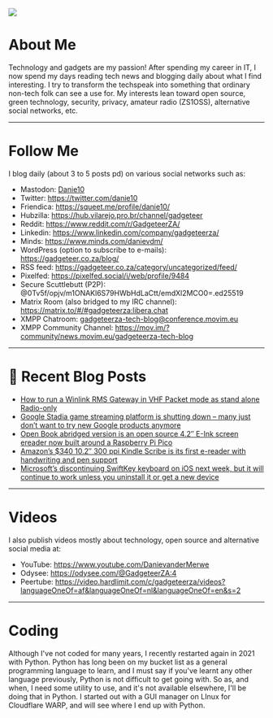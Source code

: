 ![](https://yt3.ggpht.com/ytc/AKedOLTjSvgBgtLmvQSNuuP-z22LFql2QOlcweAzH50-GW8=s88-c-k-c0x00ffffff-no-rj)

# About Me

Technology and gadgets are my passion! After spending my career in IT, I now spend my days reading tech news and blogging daily about what I find interesting. I try to transform the techspeak into something that ordinary non-tech folk can see a use for. My interests lean toward open source, green technology, security, privacy, amateur radio (ZS1OSS), alternative social networks, etc.

----
# Follow Me

I blog daily (about 3 to 5 posts pd) on various social networks such as:
- Mastodon: <a rel="me" href="https://mastodon.social/@danie10">Danie10</a>
- Twitter: https://twitter.com/danie10
- Friendica: https://squeet.me/profile/danie10/
- Hubzilla: https://hub.vilarejo.pro.br/channel/gadgeteer
- Reddit: https://www.reddit.com/r/GadgeteerZA/
- Linkedin: https://www.linkedin.com/company/gadgeteerza/
- Minds: https://www.minds.com/danievdm/
- WordPress (option to subscribe to e-mails): https://gadgeteer.co.za/blog/
- RSS feed: https://gadgeteer.co.za/category/uncategorized/feed/
- Pixelfed: https://pixelfed.social/i/web/profile/9484
- Secure Scuttlebutt (P2P): @0Tv5f/opjv/m1ONAKl6S79HWbHdLaCtt/emdXl2MCO0=.ed25519
- Matrix Room (also bridged to my IRC channel): https://matrix.to/#/#gadgeteerza:libera.chat
- XMPP Chatroom: gadgeteerza-tech-blog@conference.movim.eu
- XMPP Community Channel: https://mov.im/?community/news.movim.eu/gadgeteerza-tech-blog

----
# 📰 Recent Blog Posts
<!-- BLOG-POST-LIST:START -->
- [How to run a Winlink RMS Gateway in VHF Packet mode as stand alone Radio-only](https://gadgeteer.co.za/how-run-a-winlink-rms-gateway-in-vhf-packet-mode-as-stand-alone-radio-only/)
- [Google Stadia game streaming platform is shutting down – many just don’t want to try new Google products anymore](https://gadgeteer.co.za/google-stadia-game-streaming-platform-is-shutting-down-many-just-dont-want-to-try-new-google-products-anymore/)
- [Open Book abridged version is an open source 4.2″ E-Ink screen ereader now built around a Raspberry Pi Pico](https://gadgeteer.co.za/open-book-abridged-version-is-an-open-source-4-2%e2%80%b3-e-ink-screen-ereader-now-built-around-a-raspberry-pi-pico/)
- [Amazon’s $340 10.2″ 300 ppi Kindle Scribe is its first e-reader with handwriting and pen support](https://gadgeteer.co.za/amazons-340-10-2-300-ppi-kindle-scribe-is-its-first-e-reader-with-handwriting-and-pen-support/)
- [Microsoft’s discontinuing SwiftKey keyboard on iOS next week, but it will continue to work unless you uninstall it or get a new device](https://gadgeteer.co.za/microsofts-discontinuing-swiftkey-keyboard-on-ios-next-week-but-it-will-continue-to-work-unless-you-uninstall-it-or-get-a-new-device/)
<!-- BLOG-POST-LIST:END -->

----
# Videos

I also publish videos mostly about technology, open source and alternative social media at:
- YouTube: https://www.youtube.com/DanievanderMerwe
- Odysee: https://odysee.com/@GadgeteerZA:4
- Peertube: https://video.hardlimit.com/c/gadgeteerza/videos?languageOneOf=af&languageOneOf=nl&languageOneOf=en&s=2

----
# Coding

Although I've not coded for many years, I recently restarted again in 2021 with Python. Python has long been on my bucket list as a general programming language to learn, and I must say if you've learnt any other language previously, Python is not difficult to get going with. So as, and when, I need some utility to use, and it's not available elsewhere, I'll be doing that in Python. I started out with a GUI manager on LInux for Cloudflare WARP, and will see where I end up with Python. 
